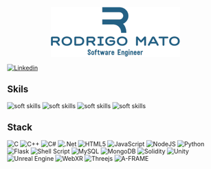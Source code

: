 <p align="center">
  <img src="https://github.com/RodrigoMato00/RodrigoMato00/blob/main/Image/rm1.png" alt="Rodrigo Mato"/>
</p>

<!-- linkedin --> 
[![Linkedin](https://img.shields.io/badge/LinkedIn-blue?style=social&logo=linkedin)](https://www.linkedin.com/in/rodrigo-mato-pla/)

## Skils
![soft skills](https://img.shields.io/badge/-teamwork-lightgrey) ![soft skills](https://img.shields.io/badge/-challenges-lightgrey) ![soft skills](https://img.shields.io/badge/-research-lightgrey) ![soft skills](https://img.shields.io/badge/-innovation-lightgrey)

## Stack
![C](https://img.shields.io/badge/c-%2300599C.svg?style=for-the-badge&logo=c&logoColor=white) ![C++](https://img.shields.io/badge/c++-%2300599C.svg?style=for-the-badge&logo=c%2B%2B&logoColor=white) ![C#](https://img.shields.io/badge/c%23-%23239120.svg?style=for-the-badge&logo=c-sharp&logoColor=white) ![.Net](https://img.shields.io/badge/.NET-5C2D91?style=for-the-badge&logo=.net&logoColor=white) ![HTML5](https://img.shields.io/badge/html5-%23E34F26.svg?style=for-the-badge&logo=html5&logoColor=white)  ![JavaScript](https://img.shields.io/badge/javascript-%23323330.svg?style=for-the-badge&logo=javascript&logoColor=%23F7DF1E) ![NodeJS](https://img.shields.io/badge/node.js-6DA55F?style=for-the-badge&logo=node.js&logoColor=white) ![Python](https://img.shields.io/badge/python-3670A0?style=for-the-badge&logo=python&logoColor=ffdd54) ![Flask](https://img.shields.io/badge/flask-%23000.svg?style=for-the-badge&logo=flask&logoColor=white) ![Shell Script](https://img.shields.io/badge/shell_script-%23121011.svg?style=for-the-badge&logo=gnu-bash&logoColor=white) ![MySQL](https://img.shields.io/badge/mysql-%2300f.svg?style=for-the-badge&logo=mysql&logoColor=white) ![MongoDB](https://img.shields.io/badge/MongoDB-%234ea94b.svg?style=for-the-badge&logo=mongodb&logoColor=white) ![Solidity](https://img.shields.io/badge/Solidity-%23363636.svg?style=for-the-badge&logo=solidity&logoColor=white) ![Unity](https://img.shields.io/badge/unity-%23000000.svg?style=for-the-badge&logo=unity&logoColor=white) ![Unreal Engine](https://img.shields.io/badge/unrealengine-%23313131.svg?style=for-the-badge&logo=unrealengine&logoColor=white) ![WebXR](https://img.shields.io/badge/WebXR-AR%2FVR-orange) ![Threejs](https://img.shields.io/badge/threejs-black?style=for-the-badge&logo=three.js&logoColor=white) ![A-FRAME](https://img.shields.io/badge/-A--FRAME-EB1444) 
